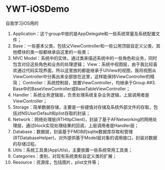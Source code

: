 # YWT-iOSDemo
自我学习iOS用的

1. Application：这个group中放的是AppDelegate和一些系统常量及系统配置文件；
2. Base：一些基本父类，包括父ViewController和一些公用顶层自定义父类，其他模块的类一般都继承自这里的一些类；
3. MVC
	Model：系统中的实体，通过类来描述系统中的一些角色和业务，同时包含对应这些角色和业务的处理逻辑；
	View：系统中视图层，由于我比较喜欢通过代码实现界面，所以这里放的都是继承于UIView的视图，我将视图从ViewController中分离出来全部放在这里，这样能保持ViewController的精简；
	Controller：系统控制层，放置ViewController，均继承于Group ##3. Base中的BaseViewController或BaseTableViewController；
4. Handler：系统业务逻辑层，负责处理系统复杂业务逻辑，上层调用者是ViewController；
5. Storage：简单数据存储，主要是一些键值对存储及系统外部文件的存取，包括对NSUserDefault和plist存取的封装；
6. Network：网络处理层(RTHttpClient)，封装了基于AFNetworking的网络处理层，通过block实现处理结果的回调，上层调用者是Handler层；
7. Database：数据层，封装基于FMDB的sqlite数据库存取和管理(RTDatabaseHelper)，对外提供基于Model层对象的调用接口，封装对数据的存储过程。
8. Utils：系统工具类(AppUtils)，主要放置一些系统常用工具类；
9. Categories：类别，对现有系统类和自定义类的扩展；
10. Resource：资源库，包括图片，plist文件等；

